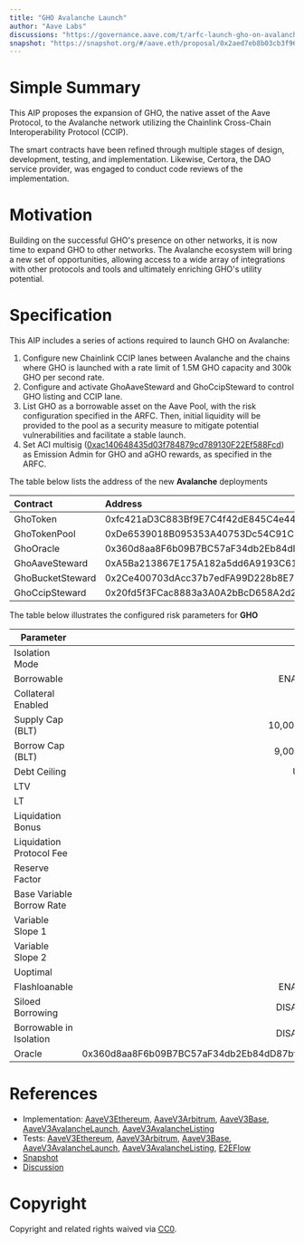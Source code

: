 ```yaml
---
title: "GHO Avalanche Launch"
author: "Aave Labs"
discussions: "https://governance.aave.com/t/arfc-launch-gho-on-avalanche-set-aci-as-emissions-manager-for-rewards/19339"
snapshot: "https://snapshot.org/#/aave.eth/proposal/0x2aed7eb8b03cb3f961cbf790bf2e2e1e449f841a4ad8bdbcdd223bb6ac69e719"
---
```


# Simple Summary

This AIP proposes the expansion of GHO, the native asset of the Aave Protocol, to the Avalanche network utilizing the Chainlink Cross-Chain Interoperability Protocol (CCIP).

The smart contracts have been refined through multiple stages of design, development, testing, and implementation. Likewise, Certora, the DAO service provider, was engaged to conduct code reviews of the implementation.

# Motivation

Building on the successful GHO's presence on other networks, it is now time to expand GHO to other networks. The Avalanche ecosystem will bring a new set of opportunities, allowing access to a wide array of integrations with other protocols and tools and ultimately enriching GHO's utility potential.

# Specification

This AIP includes a series of actions required to launch GHO on Avalanche:

1. Configure new Chainlink CCIP lanes between Avalanche and the chains where GHO is launched with a rate limit of 1.5M GHO capacity and 300k GHO per second rate.
2. Configure and activate GhoAaveSteward and GhoCcipSteward to control GHO listing and CCIP lane.
3. List GHO as a borrowable asset on the Aave Pool, with the risk configuration specified in the ARFC. Then, initial liquidity will be provided to the pool as a security measure to mitigate potential vulnerabilities and facilitate a stable launch.
4. Set ACI multisig ([0xac140648435d03f784879cd789130F22Ef588Fcd](https://avascan.info/blockchain/all/address/0xac140648435d03f784879cd789130F22Ef588Fcd)) as Emission Admin for GHO and aGHO rewards, as specified in the ARFC.

The table below lists the address of the new **Avalanche** deployments

| Contract         | Address                                    |
| :--------------- | :----------------------------------------- |
| GhoToken         | 0xfc421aD3C883Bf9E7C4f42dE845C4e4405799e73 |
| GhoTokenPool     | 0xDe6539018B095353A40753Dc54C91C68c9487D4E |
| GhoOracle        | 0x360d8aa8F6b09B7BC57aF34db2Eb84dD87bf4d12 |
| GhoAaveSteward   | 0xA5Ba213867E175A182a5dd6A9193C6158738105A |
| GhoBucketSteward | 0x2Ce400703dAcc37b7edFA99D228b8E70a4d3831B |
| GhoCcipSteward   | 0x20fd5f3FCac8883a3A0A2bBcD658A2d2c6EFa6B6 |

The table below illustrates the configured risk parameters for **GHO**

| Parameter                 |                                      Value |
| ------------------------- | -----------------------------------------: |
| Isolation Mode            |                                      false |
| Borrowable                |                                    ENABLED |
| Collateral Enabled        |                                      false |
| Supply Cap (BLT)          |                                 10,000,000 |
| Borrow Cap (BLT)          |                                  9,000,000 |
| Debt Ceiling              |                                      USD 0 |
| LTV                       |                                        0 % |
| LT                        |                                        0 % |
| Liquidation Bonus         |                                        0 % |
| Liquidation Protocol Fee  |                                        0 % |
| Reserve Factor            |                                       10 % |
| Base Variable Borrow Rate |                                        0 % |
| Variable Slope 1          |                                      5.5 % |
| Variable Slope 2          |                                       50 % |
| Uoptimal                  |                                       90 % |
| Flashloanable             |                                    ENABLED |
| Siloed Borrowing          |                                   DISABLED |
| Borrowable in Isolation   |                                   DISABLED |
| Oracle                    | 0x360d8aa8F6b09B7BC57aF34db2Eb84dD87bf4d12 |

# References

- Implementation: [AaveV3Ethereum](), [AaveV3Arbitrum](), [AaveV3Base](), [AaveV3AvalancheLaunch](), [AaveV3AvalancheListing]()
- Tests: [AaveV3Ethereum](), [AaveV3Arbitrum](), [AaveV3Base](), [AaveV3AvalancheLaunch](), [AaveV3AvalancheListing](), [E2EFlow]()
- [Snapshot](https://snapshot.org/#/aave.eth/proposal/0x2aed7eb8b03cb3f961cbf790bf2e2e1e449f841a4ad8bdbcdd223bb6ac69e719)
- [Discussion](https://governance.aave.com/t/arfc-launch-gho-on-avalanche-set-aci-as-emissions-manager-for-rewards/19339)

# Copyright

Copyright and related rights waived via [CC0](https://creativecommons.org/publicdomain/zero/1.0/).
